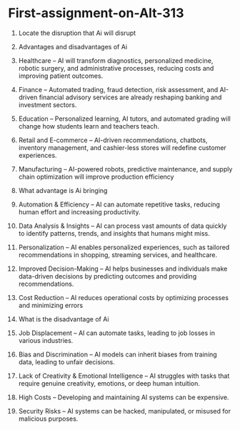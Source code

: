 # First-assignment-on-Alt-313
1. Locate the disruption that Ai will disrupt
2. Advantages and disadvantages of Ai

1. Healthcare – AI will transform diagnostics, personalized medicine, robotic surgery, and administrative processes, reducing costs and improving patient outcomes.


2. Finance – Automated trading, fraud detection, risk assessment, and AI-driven financial advisory services are already reshaping banking and investment sectors.


3. Education – Personalized learning, AI tutors, and automated grading will change how students learn and teachers teach.


4. Retail and E-commerce – AI-driven recommendations, chatbots, inventory management, and cashier-less stores will redefine customer experiences.


5. Manufacturing – AI-powered robots, predictive maintenance, and supply chain optimization will improve production efficiency

2. What advantage is Ai bringing

1. Automation & Efficiency – AI can automate repetitive tasks, reducing human effort and increasing productivity.


2. Data Analysis & Insights – AI can process vast amounts of data quickly to identify patterns, trends, and insights that humans might miss.


3. Personalization – AI enables personalized experiences, such as tailored recommendations in shopping, streaming services, and healthcare.


4. Improved Decision-Making – AI helps businesses and individuals make data-driven decisions by predicting outcomes and providing recommendations.


5. Cost Reduction – AI reduces operational costs by optimizing processes and minimizing errors

3. What is the disadvantage of Ai

1. Job Displacement – AI can automate tasks, leading to job losses in various industries.


2. Bias and Discrimination – AI models can inherit biases from training data, leading to unfair decisions.


3. Lack of Creativity & Emotional Intelligence – AI struggles with tasks that require genuine creativity, emotions, or deep human intuition.


4. High Costs – Developing and maintaining AI systems can be expensive.


5. Security Risks – AI systems can be hacked, manipulated, or misused for malicious purposes. 

